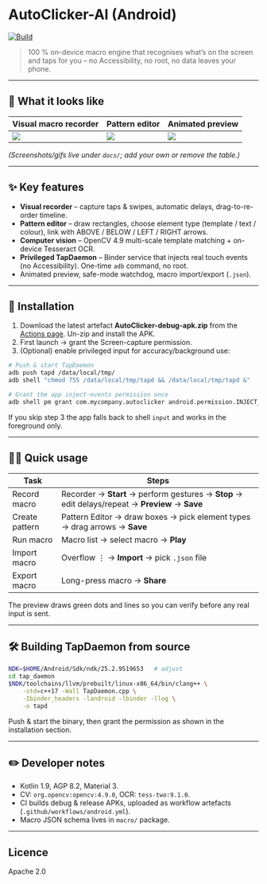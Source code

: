 # AutoClicker-AI (Android)

[![Build](https://github.com/your-org/your-repo/actions/workflows/android.yml/badge.svg)](https://github.com/your-org/your-repo/actions/workflows/android.yml)

> 100 % on-device macro engine that recognises what’s on the screen and taps for you – no Accessibility, no root, no data leaves your phone.

---

## 📸 What it looks like

| Visual macro recorder | Pattern editor | Animated preview |
|-----------------------|---------------|------------------|
| ![](docs/recorder.gif) | ![](docs/editor.gif) | ![](docs/preview.gif) |

*(Screenshots/gifs live under `docs/`; add your own or remove the table.)*

---

## ✨ Key features

* **Visual recorder** – capture taps & swipes, automatic delays, drag-to-re-order timeline.
* **Pattern editor** – draw rectangles, choose element type (template / text / colour), link with ABOVE / BELOW / LEFT / RIGHT arrows.
* **Computer vision** – OpenCV 4.9 multi-scale template matching + on-device Tesseract OCR.
* **Privileged TapDaemon** – Binder service that injects real touch events (no Accessibility). One-time `adb` command, no root.
* Animated preview, safe-mode watchdog, macro import/export (`.json`).

---

## 🚀 Installation

1. Download the latest artefact **AutoClicker-debug-apk.zip** from the [Actions page](https://github.com/your-org/your-repo/actions/workflows/android.yml). Un-zip and install the APK.
2. First launch → grant the Screen-capture permission.
3. (Optional) enable privileged input for accuracy/background use:

```bash
# Push & start TapDaemon
adb push tapd /data/local/tmp/
adb shell "chmod 755 /data/local/tmp/tapd && /data/local/tmp/tapd &"

# Grant the app inject-events permission once
adb shell pm grant com.mycompany.autoclicker android.permission.INJECT_EVENTS
```
If you skip step 3 the app falls back to shell `input` and works in the foreground only.

---

## 🏃‍♀️ Quick usage

| Task | Steps |
|------|-------|
| Record macro | Recorder → **Start** → perform gestures → **Stop** → edit delays/repeat → **Preview** → **Save** |
| Create pattern | Pattern Editor → draw boxes → pick element types → drag arrows → **Save** |
| Run macro | Macro list → select macro → **Play** |
| Import macro | Overflow ⋮ → **Import** → pick `.json` file |
| Export macro | Long-press macro → **Share** |

The preview draws green dots and lines so you can verify before any real input is sent.

---

## 🛠 Building TapDaemon from source

```bash
NDK=$HOME/Android/Sdk/ndk/25.2.9519653   # adjust
cd tap_daemon
$NDK/toolchains/llvm/prebuilt/linux-x86_64/bin/clang++ \
    -std=c++17 -Wall TapDaemon.cpp \
    -Ibinder_headers -landroid -lbinder -llog \
    -o tapd
```

Push & start the binary, then grant the permission as shown in the installation section.

---

## ✏️ Developer notes

* Kotlin 1.9, AGP 8.2, Material 3.
* CV: `org.opencv:opencv:4.9.0`, OCR: `tess-two:9.1.0`.
* CI builds debug & release APKs, uploaded as workflow artefacts (`.github/workflows/android.yml`).
* Macro JSON schema lives in `macro/` package.

---

## Licence
Apache 2.0
